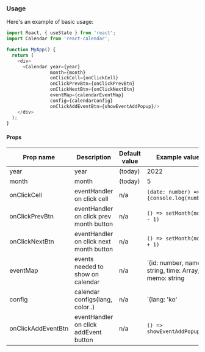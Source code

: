 ### Usage

Here's an example of basic usage:

```js
import React, { useState } from 'react';
import Calendar from 'react-calendar';

function MyApp() {
  return (
    <div>
      <Calendar year={year}
                month={month}
                onClickCell={onClickCell}
                onClickPrevBtn={onClickPrevBtn}
                onClickNextBtn={onClickNextBtn}
                eventMap={calendarEventMap}
                config={calendarConfig}
                onClickAddEventBtn={showEventAddPopup}/>
    </div>
  );
}
```
#### Props

| Prop name               | Description                                                                                                                                                                                                                                                                                                                                                                                                                | Default value                                         | Example values                                                                                                                                                                                                                                                                                       |
| ----------------------- | -------------------------------------------------------------------------------------------------------------------------------------------------------------------------------------------------------------------------------------------------------------------------------------------------------------------------------------------------------------------------------------------------------------------------- | ----------------------------------------------------- | ---------------------------------------------------------------------------------------------------------------------------------------------------------------------------------------------------------------------------------------------------------------------------------------------------- |
| year                    | year                                                                                                                                                                                                                                                                                                                                                                                                                       | (today)                                               | 2022                                                                                                                                                                                                                                                                               |
| month                   | month                                                                                                                                                                                                                                                                                                                                                                                                                         | (today)                                               | 5                                                                                                                                                                                                                                                                                                                                                                     |
| onClickCell             | eventHandler on click cell                                                                                                                                                                                                                                                                                                                                                                                                 | n/a | `(date: number) => {console.log(number)}`                                                                                                                                                                                                                                                                                         |
| onClickPrevBtn          | eventHandler on click prev month button                                                                                                                                                                                                                                                                                                                                                                                        | n/a                                                   | `() => setMonth(month - 1)`                                                                                                                                                                                                  |
| onClickNextBtn          | eventHandler on click next month button                                                                                                                                                                                                                                                                                                                                                                                         | n/a                                               | `() => setMonth(month + 1)`                                                                                                                                                                                                                                                                               |
| eventMap                | events needed to show on calendar                                                                                                                                                                                                                                         | n/a                                                   | `{id: number, name: string, time: Array<string>, memo: string | null}`                                                                                                                                                                                                 |
| config                  | calendar configs(lang, color..)                                                                                                                                                                                                 | n/a                        | `{lang: 'ko' || 'en'}`                                                                                                                                                                                                                                                                                             |
| onClickAddEventBtn      | eventHandler on click addEvent button                                                                                                                                                                                                                                                                                                       | n/a                                   | `() => showEventAddPopup();`                                                                                                                                                                                                                                                            |